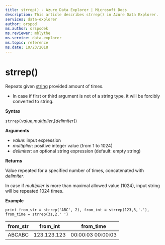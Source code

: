 ```yaml
---
title: strrep() - Azure Data Explorer | Microsoft Docs
description: This article describes strrep() in Azure Data Explorer.
services: data-explorer
author: orspod
ms.author: orspodek
ms.reviewer: mblythe
ms.service: data-explorer
ms.topic: reference
ms.date: 10/23/2018
---
```

# strrep()

Repeats given [string](./scalar-data-types/string.md) provided amount of times.

* In case if first or third argument is not of a string type, it will be forcibly converted to string.

**Syntax**

`strrep(`*value*,*multiplier*,[*delimiter*]`)`

**Arguments**

* *value*: input expression
* *multiplier*: positive integer value (from 1 to 1024)
* *delimiter*: an optional string expression (default: empty string)

**Returns**

Value repeated for a specified number of times, concatenated with *delimiter*.

In case if *multiplier* is more than maximal allowed value (1024), input string will be repeated 1024 times.
 
**Example**

```kusto
print from_str = strrep('ABC', 2), from_int = strrep(123,3,'.'), from_time = strrep(3s,2,' ')
```

|from_str|from_int|from_time|
|---|---|---|
|ABCABC|123.123.123|00:00:03 00:00:03|